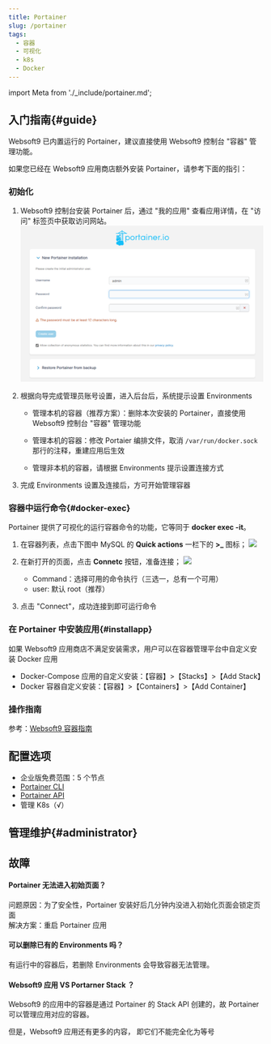 ```yaml
---
title: Portainer
slug: /portainer
tags:
  - 容器
  - 可视化
  - k8s
  - Docker
---
```


import Meta from './_include/portainer.md';

<Meta name="meta" />

## 入门指南{#guide}

Websoft9 已内置运行的 Portainer，建议直接使用 Websoft9 控制台 "容器" 管理功能。   

如果您已经在 Websoft9 应用商店额外安装 Portainer，请参考下面的指引：

### 初始化

1. Websoft9 控制台安装 Portainer 后，通过 "我的应用" 查看应用详情，在 "访问" 标签页中获取访问网站。  
   ![](./assets/portainer-register-websoft9.png)

2. 根据向导完成管理员账号设置，进入后台后，系统提示设置 Environments

   - 管理本机的容器（推荐方案）：删除本次安装的 Portainer，直接使用 Websoft9 控制台 "容器" 管理功能

   - 管理本机的容器：修改 Portaier 编排文件，取消 `/var/run/docker.sock` 那行的注释，重建应用后生效

   - 管理非本机的容器，请根据 Environments 提示设置连接方式

3. 完成 Environments 设置及连接后，方可开始管理容器

### 容器中运行命令{#docker-exec}

Portainer 提供了可视化的运行容器命令的功能，它等同于 **docker exec -it**。

1. 在容器列表，点击下图中 MySQL 的 **Quick actions** 一栏下的 **>_** 图标；
    ![](http://libs.websoft9.com/Websoft9/DocsPicture/zh/potainer/portainer-containerlist-websoft9.png)

2. 在新打开的页面，点击 **Connetc** 按钮，准备连接；
    ![](http://libs-websoft9-com.oss-cn-qingdao.aliyuncs.com/Websoft9/DocsPicture/zh/potainer/portainer-createdatabase-websoft9.png)

    - Command：选择可用的命令执行（三选一，总有一个可用）
    - user: 默认 root（推荐）

3. 点击 "Connect"，成功连接到即可运行命令

### 在 Portainer 中安装应用{#installapp}

如果 Websoft9 应用商店不满足安装需求，用户可以在容器管理平台中自定义安装 Docker 应用

- Docker-Compose 应用的自定义安装：【容器】>【Stacks】>【Add Stack】
- Docker 容器自定义安装：【容器】>【Containers】>【Add Container】

### 操作指南

参考：[Websoft9 容器指南](./function/container)

## 配置选项

- 企业版免费范围：5 个节点
- [Portainer CLI](https://docs.portainer.io/advanced/cli)
- [Portainer API](https://docs.portainer.io/api/access)
- 管理 K8s（√）

## 管理维护{#administrator}

## 故障

#### Portainer 无法进入初始页面？

问题原因：为了安全性，Portainer 安装好后几分钟内没进入初始化页面会锁定页面   
解决方案：重启 Portainer 应用

#### 可以删除已有的 Environments 吗？

有运行中的容器后，若删除 Environments 会导致容器无法管理。

####  Websoft9 应用 VS Portarner Stack ？

Websoft9 的应用中的容器是通过 Portainer 的 Stack API 创建的，故 Portainer 可以管理应用对应的容器。  

但是，Websoft9 应用还有更多的内容， 即它们不能完全化为等号